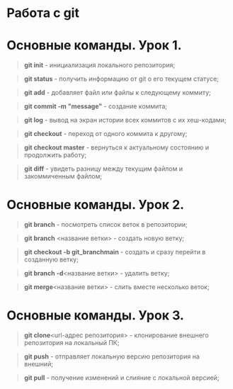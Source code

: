 # Работа с git
# Основные команды. Урок 1.

> **git init** - инициализация локального репозитория;

> **git status** - получить информацию от git о его текущем статусе;

> **git add** - добавляет файл или файлы к следующему коммиту;

> **git commit -m "message"** - создание коммита;

> **git log** - вывод на экран истории всех коммитов с их хеш-кодами;

> **git checkout** - переход от одного коммита к другому;

> **git checkout master** - вернуться к актуальному состоянию и продолжить работу;

> **git diff** - увидеть разницу между текущим файлом и закоммиченным файлом;

# Основные команды. Урок 2.

> **git branch** - посмотреть список веток в репозитории;

> **git branch** <название ветки> - создать новую ветку;

> **git checkout -b git_branchmain** - создать и сразу перейти в созданную ветку;

> **git branch -d**<название ветки> - удалить ветку;

> **git merge**<название ветки> - слить вместе несколько веток;

# Основные команды. Урок 3.

> **git clone**<url-адрес репозитория> - клонирование внешнего репозитория на локальный ПК;

> **git push** - отправляет локальную версию репозитория на внешний;

> **git pull** - получение изменений и слияние с локальной версией;
